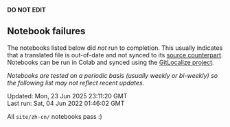 __DO NOT EDIT__

## Notebook failures

The notebooks listed below did *not* run to completion. This usually indicates
that a translated file is out-of-date and not synced to its
[source counterpart](../en-snapshot/). Notebooks can be run in Colab and synced
using the [GitLocalize project](https://gitlocalize.com/tensorflow/docs-l10n).

*Notebooks are tested on a periodic basis (usually weekly or bi-weekly) so the
following list may not reflect recent updates.*

Updated: Mon, 23 Jun 2025 23:11:20 GMT<br/>
Last run: Sat, 04 Jun 2022 01:46:02 GMT

All <code>site/zh-cn/</code> notebooks pass :)

